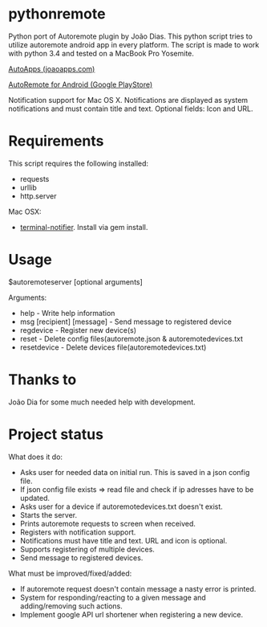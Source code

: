 pythonremote
============

Python port of Autoremote plugin by João Dias. 
This python script tries to utilize autoremote android app in every platform. 
The script is made to work with python 3.4 and tested on a MacBook Pro Yosemite. 

[AutoApps (joaoapps.com)](http://joaoapps.com/)

[AutoRemote for Android (Google PlayStore)](https://play.google.com/store/apps/details?id=com.joaomgcd.autoremote&hl=de)

Notification support for Mac OS X.
Notifications are displayed as system notifications and must contain title and text.
Optional fields: Icon and URL.

Requirements
============

This script requires the following installed:
- requests
- urllib
- http.server

Mac OSX:
- [terminal-notifier](https://github.com/alloy/terminal-notifier). Install via gem install. 


Usage
=====
$autoremoteserver [optional arguments]

Arguments:
- help                      - Write help information
- msg [recipient] [message] - Send message to registered device
- regdevice                 - Register new device(s)
- reset                     - Delete config files(autoremote.json & autoremotedevices.txt
- resetdevice               - Delete devices file(autoremotedevices.txt)

Thanks to
=========

João Dia for some much needed help with development.


Project status
==============

What does it do:
- Asks user for needed data on initial run. This is saved in a json config file.
- If json config file exists => read file and check if ip adresses have to be updated.
- Asks user for a device if autoremotedevices.txt doesn't exist. 
- Starts the server.
- Prints autoremote requests to screen when received.
- Registers with notification support.
- Notifications must have title and text. URL and icon is optional.
- Supports registering of multiple devices.
- Send message to registered devices.

What must be improved/fixed/added:
- If autoremote request doesn't contain message a nasty error is printed.
- System for responding/reacting to a given message and adding/removing such actions.
- Implement google API url shortener when registering a new device.
